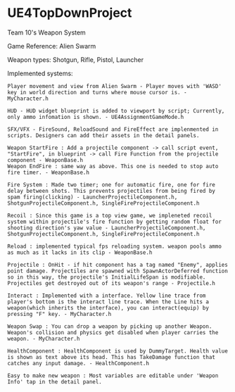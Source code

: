 # UE4TopDownProject

Team 10's Weapon System

Game Reference: Alien Swarm

Weapon types: Shotgun, Rifle, Pistol, Launcher

Implemented systems: 

	Player movement and view from Alien Swarm - Player moves with 'WASD' key in world direction and turns where mouse cursor is. - MyCharacter.h
		
	HUD - HUD widget blueprint is added to viewport by script; Currently, only ammo infomation is shown. - UE4AssignmentGameMode.h

	SFX/VFX - FireSound, ReloadSound and FireEffect are implenmented in scripts. Designers can add their assets in the detail panels. 

	Weapon StartFire : Add a projectile component -> call script event, "StartFire", in blueprint -> call Fire Function from the projectile component - WeaponBase.h
	Weapon EndFire : same way as above. This one is needed to stop auto fire timer. - WeaponBase.h

	Fire System : Made two timer; one for automatic fire, one for fire delay between shots. This prevents projectiles from being fired by spam firing(clicking) - LauncherProjectileComponent.h, ShotgunProjectileComponent.h, SingleFireProjectileComponent.h

	Recoil : Since this game is a top view game, we impleneted recoil system within projectile's fire function by getting random float for shooting direction's yaw value - LauncherProjectileComponent.h, ShotgunProjectileComponent.h, SingleFireProjectileComponent.h

	Reload : implemented typical fps reloading system. weapon pools ammo as much as it lacks in its clip - WeaponBase.h

	Projectile : OnHit - if hit component has a tag named "Enemy", applies point damage. Projectiles are spawned with SpawnActorDeferred function so in this way, the projectile's InitialLifeSpan is modifiable. Projectiles get destroyed out of its weapon's range - Projectile.h

	Interact : Implemented with a interface. Yellow line trace from player's bottom is the interact line trace. When the Line hits a weapon(which inherits the interface), you can interact(equip) by pressing "F" key. - MyCharacter.h

	Weapon Swap : You can drop a weapon by picking up another Weapon. Weapon's collision and physics get disabled when player carries the weapon. - MyCharacter.h

	HealthComponent : HealthComponent is used by DummyTarget. Health value is shown as text above its head. This has TakeDamage function that catches any input damage. - HealthComponent.h

	Easy to make new weapon : Most variables are editable under 'Weapon Info' tap in the detail panel.